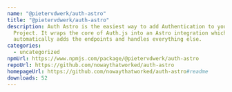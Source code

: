 ```yaml
---
name: "@pietervdwerk/auth-astro"
title: "@pietervdwerk/auth-astro"
description: Auth Astro is the easiest way to add Authentication to your Astro
  Project. It wraps the core of Auth.js into an Astro integration which
  automatically adds the endpoints and handles everything else.
categories:
  - uncategorized
npmUrl: https://www.npmjs.com/package/@pietervdwerk/auth-astro
repoUrl: https://github.com/nowaythatworked/auth-astro
homepageUrl: https://github.com/nowaythatworked/auth-astro#readme
downloads: 52
---
```

